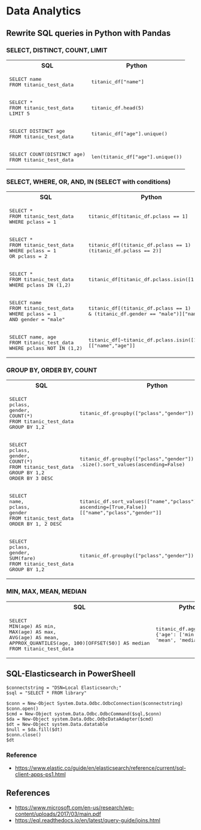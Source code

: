 # Data Analytics

## Rewrite SQL queries in Python with Pandas

### SELECT, DISTINCT, COUNT, LIMIT

<table>
<tr>
<th> SQL </th>
<th> Python </th>
</tr>


<tr>
<td>
<pre>
SELECT name
FROM titanic_test_data
</pre>
</td>

<td>
<pre>
titanic_df["name"]
</pre>
</td>
</tr>


<tr>
<td>
<pre>
SELECT *
FROM titanic_test_data
LIMIT 5
</pre>
</td>

<td>
<pre>
titanic_df.head(5)
</pre>
</td>
</tr>


<tr>
<td>
<pre>
SELECT DISTINCT age
FROM titanic_test_data
</pre>
</td>

<td>
<pre>
titanic_df["age"].unique()
</pre>
</td>
</tr>


<tr>
<td>
<pre>
SELECT COUNT(DISTINCT age)
FROM titanic_test_data
</pre>
</td>

<td>
<pre>
len(titanic_df["age"].unique())
</pre>
</td>
</tr>


</table>

### SELECT, WHERE, OR, AND, IN (SELECT with conditions)

<table>
<tr>
<th> SQL </th>
<th> Python </th>
</tr>


<tr>
<td>
<pre>
SELECT *
FROM titanic_test_data
WHERE pclass = 1
</pre>
</td>

<td>
<pre>
titanic_df[titanic_df.pclass == 1]
</pre>
</td>
</tr>


<tr>
<td>
<pre>
SELECT *
FROM titanic_test_data
WHERE pclass = 1
OR pclass = 2
</pre>
</td>

<td>
<pre>
titanic_df[(titanic_df.pclass == 1) | 
(titanic_df.pclass == 2)]
</pre>
</td>
</tr>


<tr>
<td>
<pre>
SELECT *
FROM titanic_test_data
WHERE pclass IN (1,2)
</pre>
</td>

<td>
<pre>
titanic_df[titanic_df.pclass.isin([1,2])]
</pre>
</td>
</tr>


<tr>
<td>
<pre>
SELECT name
FROM titanic_test_data
WHERE pclass = 1 
AND gender = "male"
</pre>
</td>

<td>
<pre>
titanic_df[(titanic_df.pclass == 1) 
& (titanic_df.gender == "male")]["name"] 
</pre>
</td>
</tr>


<tr>
<td>
<pre>
SELECT name, age
FROM titanic_test_data
WHERE pclass NOT IN (1,2)
</pre>
</td>

<td>
<pre>
titanic_df[~titanic_df.pclass.isin([1,2])] 
[["name","age"]]
</pre>
</td>
</tr>


</table>

### GROUP BY, ORDER BY, COUNT

<table>
<tr>
<th> SQL </th>
<th> Python </th>
</tr>


<tr>
<td>
<pre>
SELECT
pclass,
gender,
COUNT(*)
FROM titanic_test_data
GROUP BY 1,2
</pre>
</td>

<td>
<pre>
titanic_df.groupby(["pclass","gender"]).size()
</pre>
</td>
</tr>


<tr>
<td>
<pre>
SELECT
pclass,
gender,
COUNT(*)
FROM titanic_test_data
GROUP BY 1,2
ORDER BY 3 DESC
</pre>
</td>

<td>
<pre>
titanic_df.groupby(["pclass","gender"])
.size().sort_values(ascending=False) 
</pre>
</td>
</tr>


<tr>
<td>
<pre>
SELECT
name,
pclass,
gender
FROM titanic_test_data
ORDER BY 1, 2 DESC
</pre>
</td>

<td>
<pre>
titanic_df.sort_values(["name","pclass"],
ascending=[True,False])
[["name","pclass","gender"]] 

</pre>
</td>
</tr>


<tr>
<td>
<pre>
SELECT
pclass,
gender,
SUM(fare)
FROM titanic_test_data
GROUP BY 1,2
</pre>
</td>

<td>
<pre>
titanic_df.groupby(["pclass","gender"]).sum()["fare"]
</pre>
</td>
</tr>


</table>

### MIN, MAX, MEAN, MEDIAN

<table>
<tr>
<th> SQL </th>
<th> Python </th>
</tr>


<tr>
<td>
<pre>
SELECT
MIN(age) AS min,
MAX(age) AS max,
AVG(age) AS mean,
APPROX_QUANTILES(age, 100)[OFFSET(50)] AS median
FROM titanic_test_data
</pre>
</td>

<td>
<pre>
titanic_df.agg(
{'age': ['min', 'max', 
'mean', 'median']})
</pre>
</td>
</tr>

</table>

## SQL-Elasticsearch in PowerSheell

```
$connectstring = "DSN=Local Elasticsearch;"
$sql = "SELECT * FROM library"

$conn = New-Object System.Data.Odbc.OdbcConnection($connectstring)
$conn.open()
$cmd = New-Object system.Data.Odbc.OdbcCommand($sql,$conn)
$da = New-Object system.Data.Odbc.OdbcDataAdapter($cmd)
$dt = New-Object system.Data.datatable
$null = $da.fill($dt)
$conn.close()
$dt
```


### Reference
- https://www.elastic.co/guide/en/elasticsearch/reference/current/sql-client-apps-ps1.html

## References
- https://www.microsoft.com/en-us/research/wp-content/uploads/2017/03/main.pdf
- https://eql.readthedocs.io/en/latest/query-guide/joins.html
